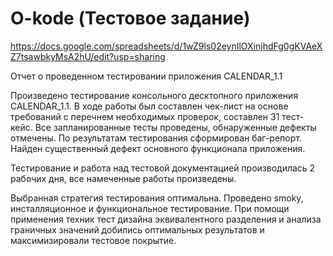 # O-kode (Тестовое задание)
https://docs.google.com/spreadsheets/d/1wZ9ls02eynIlOXinjhdFg0gKVAeXZ7tsawbkyMsA2hU/edit?usp=sharing

Отчет о проведенном тестировании приложения CALENDAR_1.1

Произведено тестирование консольного десктопного приложения CALENDAR_1.1. В ходе работы был составлен чек-лист на основе требований с перечнем  необходимых проверок, составлен 31 тест-кейс. Все запланированные тесты проведены, обнаруженные дефекты отмечены. По результатам тестирования сформирован баг-репорт.
Найден существенный дефект основного функционала приложения.

Тестирование и работа над тестовой документацией  производилась 2 рабочих дня, все намеченные работы произведены.

Выбранная стратегия тестирования оптимальна. Проведено smoky, инсталляционное и функциональное тестирование.
При помощи применения техник тест дизайна эквивалентного разделения и анализа граничных значений добились оптимальных результатов и максимизировали тестовое покрытие.
